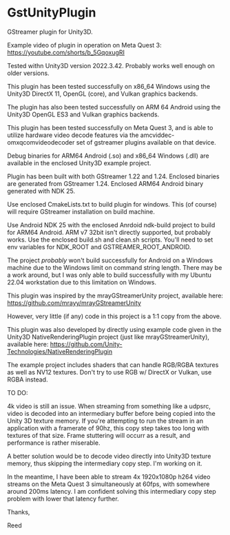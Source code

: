 # GstUnityPlugin
GStreamer plugin for Unity3D.

Example video of plugin in operation on Meta Quest 3: https://youtube.com/shorts/b_5GqoxugRI

Tested withn Unity3D version 2022.3.42. Probably works well enough
on older versions. 

This plugin has been tested successfully on x86_64 Windows using the 
Unity3D DirectX 11, OpenGL (core), and Vulkan graphics backends.

The plugin has also been tested successfully on ARM 64 Android using 
the Unity3D OpenGL ES3 and Vulkan graphics backends. 

This plugin has been tested successfully on Meta Quest 3, and is able
to utilize hardware video decode features via the 
amcviddec-omxqcomvideodecoder set of gstreamer plugins available on that
device.

Debug binaries for ARM64 Android (.so) and x86_64 Windows (.dll) are 
available in the enclosed Unity3D example project.

Plugin has been built with both GStreamer 1.22 and 1.24. Enclosed binaries
are generated from GStreamer 1.24. Enclosed ARM64 Android binary generated
with NDK 25. 

Use enclosed CmakeLists.txt to build plugin for windows. This (of course)
will require GStreamer installation on build machine. 

Use Android NDK 25 with the enclosed Anrdoid ndk-build project to build 
for ARM64 Android. ARM v7 32bit isn't directly supported, but probably works.
Use the enclosed build.sh and clean.sh scripts. You'll need to set env
variables for NDK_ROOT and GSTREAMER_ROOT_ANDROID.

The project *probably* won't build successfully for Android on a Windows 
machine due to the Windows limit on command string length. There may be
a work around, but I was only able to build successfully with my 
Ubuntu 22.04 workstation due to this limitation on Windows. 

This plugin was inspired by the mrayGStreamerUnity project,
available here:
https://github.com/mrayy/mrayGStreamerUnity

However, very little (if any) code in this project is a 1:1 copy
from the above. 

This plugin was also developed by directly using example code given in the 
Unity3D NativeRenderingPlugin project (just like mrayGStreamerUnity),
available here:
https://github.com/Unity-Technologies/NativeRenderingPlugin

The example project includes shaders that can handle RGB/RGBA textures
as well as NV12 textures. Don't try to use RGB w/ DirectX or Vulkan,
use RGBA instead.

TO DO:

4k video is still an issue. When streaming from something like a udpsrc,
video is decoded into an intermediary buffer before being copied into the 
Unity 3D texture memory. If you're attempting to run the stream in an 
application with a framerate of 90hz, this copy step takes too long with
textures of that size. Frame stuttering will occurr as a result, and 
performance is rather miserable.

A better solution would be to decode video directly into Unity3D texture 
memory, thus skipping the intermediary copy step. I'm working on it. 

In the meantime, I have been able to stream 4x 1920x1080p h264 video 
streams on the Meta Quest 3 simultaneously at 60fps, with somewhere 
around 200ms latency. I am confident solving this intermediary copy 
step problem with lower that latency further.

Thanks,

Reed
